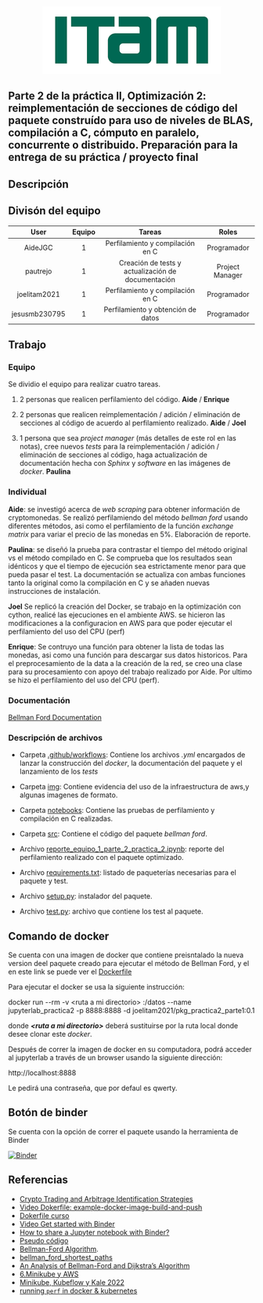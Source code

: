 <p align = "center">
    <img src="img/itam_logo.png" />
</p>

## Parte 2 de la práctica II, Optimización 2: reimplementación de secciones de código del paquete construído para uso de niveles de BLAS, compilación a C, cómputo en paralelo, concurrente o distribuido. Preparación para la entrega de su práctica / proyecto final

## Descripción

## Divisón del equipo

| User| Equipo | Tareas | Roles |
|:---:|:---:|:---:|:---:|
AideJGC | 1 | Perfilamiento y compilación en C | Programador
pautrejo | 1 | Creación de tests y actualización de documentación | Project Manager
joelitam2021 | 1 | Perfilamiento y compilación en C | Programador
jesusmb230795 | 1 |  Perfilamiento y obtención de datos | Programador

## Trabajo

### Equipo

Se dividio el equipo para realizar cuatro tareas.

1. 2 personas que realicen perfilamiento del código.  **Aide** / **Enrique**

2. 2 personas que realicen reimplementación / adición / eliminación de secciones al código de acuerdo al perfilamiento realizado. **Aide** / **Joel**

3. 1 persona que sea *project manager* (más detalles de este rol en las notas), cree nuevos *tests* para la reimplementación / adición / eliminación de secciones al código, haga actualización de documentación hecha con *Sphinx* y *software* en las imágenes de *docker*. **Paulina**

### Individual

**Aide**: se investigó acerca de *web scraping* para obtener información de cryptomonedas. Se realizó perfilamiendo del método *bellman ford* usando diferentes métodos, asi como el perfilamiento de la función *exchange matrix* para variar el precio de las monedas en 5%. Elaboración de reporte.

**Paulina**: se diseñó la prueba para contrastar el tiempo del método original vs el método compilado en C. Se comprueba que los resultados sean idénticos y que el tiempo de ejecución sea estrictamente menor para que pueda pasar el test. La documentación se actualiza con ambas funciones tanto la original como la compilación en C y se añaden nuevas instrucciones de instalación.

**Joel** Se replicó la creación del Docker, se trabajo en la optimización con cython, realicé las ejecuciones en el ambiente AWS. se hicieron las modificaciones a la configuracion en AWS para que poder ejecutar el perfilamiento del uso del CPU (perf) 

**Enrique**: Se contruyo una función para obtener la lista de todas las monedas, asi como una función para descargar sus datos historicos. Para el preprocesamiento de la data a la creación de la red, se creo una clase para su procesamiento con apoyo del trabajo realizado por Aide. Por ultimo se hizo el perfilamiento del uso del CPU (perf).

### Documentación

 [Bellman Ford Documentation](https://optimizacion-2-2022-gh-classroom.github.io/practica-2-segunda-parte-jesusmb230795/)

### Descripción de archivos

- Carpeta [.github/workflows](https://github.com/optimizacion-2-2022-gh-classroom/practica-2-segunda-parte-jesusmb230795/tree/main/.github/workflows): Contiene los archivos *.yml* encargados de lanzar la construcción del *docker*, la documentación del paquete y el lanzamiento de los *tests*

- Carpeta [img](https://github.com/optimizacion-2-2022-gh-classroom/practica-2-segunda-parte-jesusmb230795/tree/main/aws): Contiene evidencia del uso de la infraestructura de aws,y algunas imagenes de formato.

- Carpeta [notebooks](https://github.com/optimizacion-2-2022-gh-classroom/practica-2-segunda-parte-jesusmb230795/tree/main/notebooks): Contiene las pruebas de perfilamiento y compilación en C realizadas.

- Carpeta [src](https://github.com/optimizacion-2-2022-gh-classroom/practica-2-segunda-parte-jesusmb230795/tree/main/src): Contiene el código del paquete *bellman ford*.

- Archivo [reporte_equipo_1_parte_2_practica_2.ipynb](reporte_equipo_1_parte_2_practica_2.ipynb): reporte del perfilamiento realizado con el paquete optimizado.

- Archivo [requirements.txt](https://github.com/optimizacion-2-2022-gh-classroom/practica-2-segunda-parte-jesusmb230795/blob/main/requirements.txt): listado de paqueterías necesarias para el paquete y test.

- Archivo [setup.py](https://github.com/optimizacion-2-2022-gh-classroom/practica-2-segunda-parte-jesusmb230795/blob/main/setup.py): instalador del paquete.

- Archivo [test.py](https://github.com/optimizacion-2-2022-gh-classroom/practica-2-segunda-parte-jesusmb230795/blob/main/test.py): archivo que contiene los test al paquete.

## Comando de docker

Se cuenta con una imagen de docker que contiene preisntalado la nueva version deel paquete creado para ejecutar el método de Bellman Ford, y el en este link se puede ver el [Dockerfile](https://github.com/optimizacion-2-2022-gh-classroom/practica-2-segunda-parte-jesusmb230795/blob/main/dockerfiles/pkg/Dockerfile)

Para ejecutar el docker se usa la siguiente instrucción:

docker run --rm -v \<ruta a mi directorio\> :/datos --name jupyterlab_practica2 -p 8888:8888 -d joelitam2021/pkg_practica2_parte1:0.1

donde ***\<ruta a mi directorio\>*** deberá sustituirse por la ruta local donde desee clonar este *docker*.

Después de correr la imagen de docker en su computadora, podrá acceder al jupyterlab a través de un browser usando la siguiente dirección:

http://localhost:8888

Le pedirá una contraseña, que por defaul es qwerty.

## Botón de binder

Se cuenta con la opción de correr el paquete usando la herramienta de Binder

[![Binder](https://mybinder.org/badge_logo.svg)](https://mybinder.org/v2/gh/optimizacion-2-2022-gh-classroom/practica-2-segunda-parte-jesusmb230795/main)

## Referencias

* [Crypto Trading and Arbitrage Identification Strategies](https://nbviewer.org/github/rcroessmann/sharing_public/blob/master/arbitrage_identification.ipynb)
* [Video Dokerfile: example-docker-image-build-and-push](https://www.youtube.com/watch?v=wv7JGstFgrU&feature=youtu.be)
* [Dokerfile curso](https://github.com/palmoreck/dockerfiles/blob/master/jupyterlab/optimizacion_2/3.2.8/Dockerfile)
* [Video Get started with Binder](https://www.youtube.com/watch?v=owSGVOov9pQ)
* [How to share a Jupyter notebook with Binder?](https://mybinder.readthedocs.io/en/latest/introduction.html)
* [Pseudo código](https://www.simplilearn.com/tutorials/data-structure-tutorial/bellman-ford-algorithm)
* [Bellman-Ford Algorithm](https://www.sciencedirect.com/topics/computer-science/bellman-ford-algorithm).
* [bellman_ford_shortest_paths](https://www.boost.org/doc/libs/1_62_0/libs/graph/doc/bellman_ford_shortest.html)
* [An Analysis of Bellman-Ford and Dijkstra’s Algorithm](https://melitadsouza.github.io/pdf/algos.pdf)
* [6.Minikube y AWS](https://github.com/ITAM-DS/analisis-numerico-computo-cientifico/wiki/6.Minikube-y-AWS)
* [Minikube, Kubeflow y Kale 2022](https://www.youtube.com/watch?v=SusT5xQN1ro)
* [running `perf` in docker & kubernetes](https://medium.com/@geekidea_81313/running-perf-in-docker-kubernetes-7eb878afcd42)
